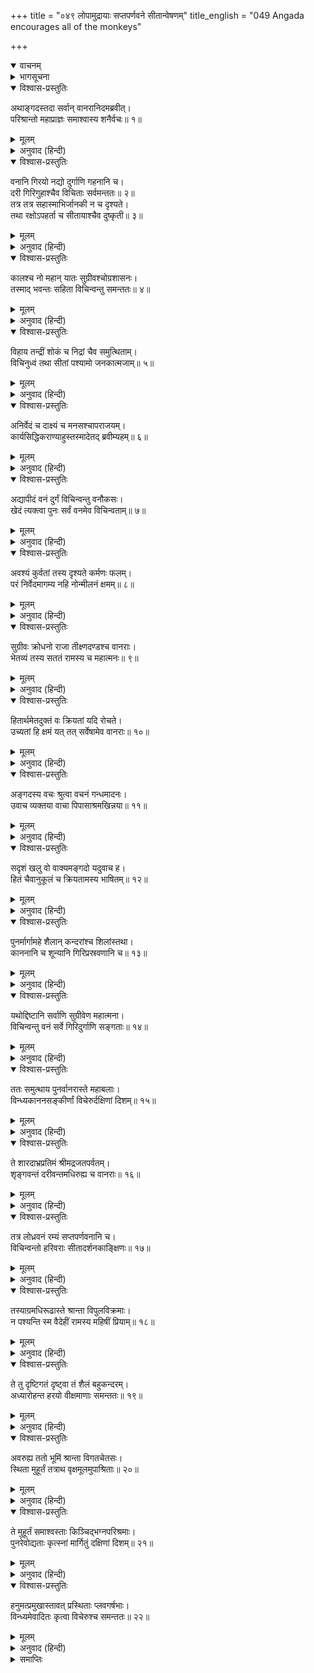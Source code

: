 +++
title = "०४९ लोपामुद्रायाः सप्तपर्णवने सीतान्वेषणम्"
title_english = "049 Angada encourages all of the monkeys"

+++
<details open><summary>वाचनम्</summary>
<div caption="श्रीराम-हरिसीताराममूर्ति-घनपाठिभ्यां वचनम्" class="audioEmbed" src="https://archive.org/download/Ramayana-recitation-Sriram-harisItArAmamUrti-Ghanapaati-v2/Kanda_4/Kanda_4_KSK-049-Lodhra_Saptha_Parna_Vanaanveshana.mp3"></div>
</details>

<details><summary>भागसूचना</summary>

49. अङ्गद और गन्धमादनके आश्वासन देनेपर वानरोंका पुनःउत्साहपूर्वक अन्वेषण-कार्यमें प्रवृत्त होना
</details>

<details open><summary>विश्वास-प्रस्तुतिः</summary>

अथाङ्गदस्तदा सर्वान् वानरानिदमब्रवीत्।  
परिश्रान्तो महाप्राज्ञः समाश्वास्य शनैर्वचः॥ १॥
</details>

<details><summary>मूलम्</summary>

अथाङ्गदस्तदा सर्वान् वानरानिदमब्रवीत्।  
परिश्रान्तो महाप्राज्ञः समाश्वास्य शनैर्वचः॥ १॥
</details>

<details><summary>अनुवाद (हिन्दी)</summary>

तदनन्तर परिश्रमसे थके हुए महाबुद्धिमान् अङ्गद सम्पूर्ण वानरोंको आश्वासन देकर धीरे-धीरे इस प्रकार कहने लगे—॥ १॥
</details>

<details open><summary>विश्वास-प्रस्तुतिः</summary>

वनानि गिरयो नद्यो दुर्गाणि गहनानि च।  
दरी गिरिगुहाश्चैव विचिताः सर्वमन्ततः॥ २॥  
तत्र तत्र सहास्माभिर्जानकी न च दृश्यते।  
तथा रक्षोऽपहर्ता च सीतायाश्चैव दुष्कृती॥ ३॥
</details>

<details><summary>मूलम्</summary>

वनानि गिरयो नद्यो दुर्गाणि गहनानि च।  
दरी गिरिगुहाश्चैव विचिताः सर्वमन्ततः॥ २॥  
तत्र तत्र सहास्माभिर्जानकी न च दृश्यते।  
तथा रक्षोऽपहर्ता च सीतायाश्चैव दुष्कृती॥ ३॥
</details>

<details><summary>अनुवाद (हिन्दी)</summary>

‘हमलोगोंने वन, पर्वत, नदियाँ, दुर्गम स्थान, घने जंगल, कन्दरा और गुफाएँ भीतर प्रवेश करके अच्छी तरह देख डालीं; परंतु उन स्थानोंमें हमें न तो जानकीके दर्शन हुए और न उनका अपहरण करनेवाला वह पापी राक्षस ही मिला॥ २-३॥
</details>

<details open><summary>विश्वास-प्रस्तुतिः</summary>

कालश्च नो महान् यातः सुग्रीवश्चोग्रशासनः।  
तस्माद् भवन्तः सहिता विचिन्वन्तु समन्ततः॥ ४॥
</details>

<details><summary>मूलम्</summary>

कालश्च नो महान् यातः सुग्रीवश्चोग्रशासनः।  
तस्माद् भवन्तः सहिता विचिन्वन्तु समन्ततः॥ ४॥
</details>

<details><summary>अनुवाद (हिन्दी)</summary>

‘हमारा समय भी बहुत बीत गया। राजा सुग्रीवका शासन बड़ा भयंकर है। अतः आपलोग मिलकर पुनः सब ओर सीताकी खोज आरम्भ करें॥ ४॥
</details>

<details open><summary>विश्वास-प्रस्तुतिः</summary>

विहाय तन्द्रीं शोकं च निद्रां चैव समुत्थिताम्।  
विचिनुध्वं तथा सीतां पश्यामो जनकात्मजाम्॥ ५॥
</details>

<details><summary>मूलम्</summary>

विहाय तन्द्रीं शोकं च निद्रां चैव समुत्थिताम्।  
विचिनुध्वं तथा सीतां पश्यामो जनकात्मजाम्॥ ५॥
</details>

<details><summary>अनुवाद (हिन्दी)</summary>

‘आलस्य, शोक और आयी हुई निद्राका परित्याग करके इस प्रकार ढूँढ़ें, जिससे हमें जनककुमारी सीताका दर्शन हो सके॥ ५॥
</details>

<details open><summary>विश्वास-प्रस्तुतिः</summary>

अनिर्वेदं च दाक्ष्यं च मनसश्चापराजयम्।  
कार्यसिद्धिकराण्याहुस्तस्मादेतद् ब्रवीम्यहम्॥ ६॥
</details>

<details><summary>मूलम्</summary>

अनिर्वेदं च दाक्ष्यं च मनसश्चापराजयम्।  
कार्यसिद्धिकराण्याहुस्तस्मादेतद् ब्रवीम्यहम्॥ ६॥
</details>

<details><summary>अनुवाद (हिन्दी)</summary>

‘उत्साह, सामर्थ्य और मनमें हिम्मत न हारना—ये कार्यकी सिद्धि करानेवाले सद‍्गुण कहे गये हैं; इसीलिये मैं आपलोगोंसे यह बात कह रहा हूँ॥ ६॥
</details>

<details open><summary>विश्वास-प्रस्तुतिः</summary>

अद्यापीदं वनं दुर्गं विचिन्वन्तु वनौकसः।  
खेदं त्यक्त्वा पुनः सर्वं वनमेव विचिन्वताम्॥ ७॥
</details>

<details><summary>मूलम्</summary>

अद्यापीदं वनं दुर्गं विचिन्वन्तु वनौकसः।  
खेदं त्यक्त्वा पुनः सर्वं वनमेव विचिन्वताम्॥ ७॥
</details>

<details><summary>अनुवाद (हिन्दी)</summary>

‘आज भी सारे वानर खेद छोड़कर इस दुर्गम वनमें खोज आरम्भ करें और सारे वनको ही छान डालें॥ ७॥
</details>

<details open><summary>विश्वास-प्रस्तुतिः</summary>

अवश्यं कुर्वतां तस्य दृश्यते कर्मणः फलम्।  
परं निर्वेदमागम्य नहि नोन्मीलनं क्षमम्॥ ८॥
</details>

<details><summary>मूलम्</summary>

अवश्यं कुर्वतां तस्य दृश्यते कर्मणः फलम्।  
परं निर्वेदमागम्य नहि नोन्मीलनं क्षमम्॥ ८॥
</details>

<details><summary>अनुवाद (हिन्दी)</summary>

‘कर्ममें लगे रहनेवाले लोगोंको उस कर्मका फल अवश्य होता दिखायी देता है; अतः अत्यन्त खिन्न होकर उद्योगको छोड़ बैठना कदापि उचित नहीं है॥
</details>

<details open><summary>विश्वास-प्रस्तुतिः</summary>

सुग्रीवः क्रोधनो राजा तीक्ष्णदण्डश्च वानराः।  
भेतव्यं तस्य सततं रामस्य च महात्मनः॥ ९॥
</details>

<details><summary>मूलम्</summary>

सुग्रीवः क्रोधनो राजा तीक्ष्णदण्डश्च वानराः।  
भेतव्यं तस्य सततं रामस्य च महात्मनः॥ ९॥
</details>

<details><summary>अनुवाद (हिन्दी)</summary>

‘सुग्रीव क्रोधी राजा हैं। उनका दण्ड भी बड़ा कठोर होता है। वानरो! उनसे तथा महात्मा श्रीरामसे आपलोगोंको सदा डरते रहना चाहिये॥ ९॥
</details>

<details open><summary>विश्वास-प्रस्तुतिः</summary>

हितार्थमेतदुक्तं वः क्रियतां यदि रोचते।  
उच्यतां हि क्षमं यत् तत् सर्वेषामेव वानराः॥ १०॥
</details>

<details><summary>मूलम्</summary>

हितार्थमेतदुक्तं वः क्रियतां यदि रोचते।  
उच्यतां हि क्षमं यत् तत् सर्वेषामेव वानराः॥ १०॥
</details>

<details><summary>अनुवाद (हिन्दी)</summary>

‘आपलोगोंकी भलाईके लिये ही मैंने ये बातें कही हैं। यदि अच्छी लगें तो आप इन्हें स्वीकार करें। अथवा वानरो! जो सबके लिये उचित हो, वह कार्य आप ही लोग बतावें’॥ १०॥
</details>

<details open><summary>विश्वास-प्रस्तुतिः</summary>

अङ्गदस्य वचः श्रुत्वा वचनं गन्धमादनः।  
उवाच व्यक्तया वाचा पिपासाश्रमखिन्नया॥ ११॥
</details>

<details><summary>मूलम्</summary>

अङ्गदस्य वचः श्रुत्वा वचनं गन्धमादनः।  
उवाच व्यक्तया वाचा पिपासाश्रमखिन्नया॥ ११॥
</details>

<details><summary>अनुवाद (हिन्दी)</summary>

अङ्गदकी यह बात सुनकर गन्धमादनने प्यास और थकावटसे शिथिल हुई स्पष्ट वाणीमें कहा—॥ ११॥
</details>

<details open><summary>विश्वास-प्रस्तुतिः</summary>

सदृशं खलु वो वाक्यमङ्गदो यदुवाच ह।  
हितं चैवानुकूलं च क्रियतामस्य भाषितम्॥ १२॥
</details>

<details><summary>मूलम्</summary>

सदृशं खलु वो वाक्यमङ्गदो यदुवाच ह।  
हितं चैवानुकूलं च क्रियतामस्य भाषितम्॥ १२॥
</details>

<details><summary>अनुवाद (हिन्दी)</summary>

‘वानरो! युवराज अङ्गदने जो बात कही है, वह आपलोगोंके योग्य, हितकर और अनुकूल है; अतः सब लोग इनके कथनानुसार कार्य करें॥ १२॥
</details>

<details open><summary>विश्वास-प्रस्तुतिः</summary>

पुनर्मार्गामहे शैलान् कन्दरांश्च शिलांस्तथा।  
काननानि च शून्यानि गिरिप्रस्रवणानि च॥ १३॥
</details>

<details><summary>मूलम्</summary>

पुनर्मार्गामहे शैलान् कन्दरांश्च शिलांस्तथा।  
काननानि च शून्यानि गिरिप्रस्रवणानि च॥ १३॥
</details>

<details><summary>अनुवाद (हिन्दी)</summary>

‘हमलोग पुनः पर्वतों, कन्दराओं, शिलाओं, निर्जन वनों और पर्वतीय झरनोंकी खोज करें॥ १३॥
</details>

<details open><summary>विश्वास-प्रस्तुतिः</summary>

यथोद्दिष्टानि सर्वाणि सुग्रीवेण महात्मना।  
विचिन्वन्तु वनं सर्वे गिरिदुर्गाणि सङ्गताः॥ १४॥
</details>

<details><summary>मूलम्</summary>

यथोद्दिष्टानि सर्वाणि सुग्रीवेण महात्मना।  
विचिन्वन्तु वनं सर्वे गिरिदुर्गाणि सङ्गताः॥ १४॥
</details>

<details><summary>अनुवाद (हिन्दी)</summary>

‘महात्मा सुग्रीवने जिन स्थानोंकी चर्चा की थी, उन सबमें वन और पर्वतीय दुर्गम प्रदेशोंमें सब वानर एक साथ होकर खोज आरम्भ करें’॥ १४॥
</details>

<details open><summary>विश्वास-प्रस्तुतिः</summary>

ततः समुत्थाय पुनर्वानरास्ते महाबलाः।  
विन्ध्यकाननसङ्कीर्णां विचेरुर्दक्षिणां दिशम्॥ १५॥
</details>

<details><summary>मूलम्</summary>

ततः समुत्थाय पुनर्वानरास्ते महाबलाः।  
विन्ध्यकाननसङ्कीर्णां विचेरुर्दक्षिणां दिशम्॥ १५॥
</details>

<details><summary>अनुवाद (हिन्दी)</summary>

यह सुनकर वे महाबली वानर उठकर खड़े हो गये और विन्ध्य पर्वतके काननोंसे व्याप्त दक्षिण दिशामें विचरने लगे॥ १५॥
</details>

<details open><summary>विश्वास-प्रस्तुतिः</summary>

ते शारदाभ्रप्रतिमं श्रीमद्रजतपर्वतम्।  
शृङ्गवन्तं दरीवन्तमधिरुह्य च वानराः॥ १६॥
</details>

<details><summary>मूलम्</summary>

ते शारदाभ्रप्रतिमं श्रीमद्रजतपर्वतम्।  
शृङ्गवन्तं दरीवन्तमधिरुह्य च वानराः॥ १६॥
</details>

<details><summary>अनुवाद (हिन्दी)</summary>

सामने शरद्-ऋतुके बादलोंके समान शोभाशाली रजत पर्वत दिखायी दिया, जिसमें अनेक शिखर और कन्दराएँ थीं। वे सब वानर उसपर चढ़कर खोजने लगे॥ १६॥
</details>

<details open><summary>विश्वास-प्रस्तुतिः</summary>

तत्र लोध्रवनं रम्यं सप्तपर्णवनानि च।  
विचिन्वन्तो हरिवराः सीतादर्शनकाङ्क्षिणः॥ १७॥
</details>

<details><summary>मूलम्</summary>

तत्र लोध्रवनं रम्यं सप्तपर्णवनानि च।  
विचिन्वन्तो हरिवराः सीतादर्शनकाङ्क्षिणः॥ १७॥
</details>

<details><summary>अनुवाद (हिन्दी)</summary>

सीताके दर्शनकी इच्छा रखनेवाले वे सभी श्रेष्ठ वानर वहाँके रमणीय लोध्रवनमें और सप्तपर्ण (छितवन) के जंगलोंमें उनकी खोज करने लगे॥ १७॥
</details>

<details open><summary>विश्वास-प्रस्तुतिः</summary>

तस्याग्रमधिरूढास्ते श्रान्ता विपुलविक्रमाः।  
न पश्यन्ति स्म वैदेहीं रामस्य महिषीं प्रियाम्॥ १८॥
</details>

<details><summary>मूलम्</summary>

तस्याग्रमधिरूढास्ते श्रान्ता विपुलविक्रमाः।  
न पश्यन्ति स्म वैदेहीं रामस्य महिषीं प्रियाम्॥ १८॥
</details>

<details><summary>अनुवाद (हिन्दी)</summary>

उस पर्वतके शिखरपर चढ़े हुए वे महापराक्रमी वानर ढूँढ़ते-ढूँढ़ते थक गये, परंतु श्रीरामचन्द्रजीकी प्यारी रानी सीताका दर्शन न पा सके॥ १८॥
</details>

<details open><summary>विश्वास-प्रस्तुतिः</summary>

ते तु दृष्टिगतं दृष्ट्वा तं शैलं बहुकन्दरम्।  
अध्यारोहन्त हरयो वीक्षमाणाः समन्ततः॥ १९॥
</details>

<details><summary>मूलम्</summary>

ते तु दृष्टिगतं दृष्ट्वा तं शैलं बहुकन्दरम्।  
अध्यारोहन्त हरयो वीक्षमाणाः समन्ततः॥ १९॥
</details>

<details><summary>अनुवाद (हिन्दी)</summary>

अनेक कन्दराओंवाले उस पर्वतका अच्छी तरह निरीक्षण करके सब ओर दृष्टिपात करनेवाले वे वानर उससे नीचे उतर गये॥ १९॥
</details>

<details open><summary>विश्वास-प्रस्तुतिः</summary>

अवरुह्य ततो भूमिं श्रान्ता विगतचेतसः।  
स्थिता मुहूर्तं तत्राथ वृक्षमूलमुपाश्रिताः॥ २०॥
</details>

<details><summary>मूलम्</summary>

अवरुह्य ततो भूमिं श्रान्ता विगतचेतसः।  
स्थिता मुहूर्तं तत्राथ वृक्षमूलमुपाश्रिताः॥ २०॥
</details>

<details><summary>अनुवाद (हिन्दी)</summary>

पृथ्वीपर उतरकर अधिक थक जानेके कारण अचेत हुए वे सभी वानर वहाँ एक वृक्षके नीचे गये और दो घड़ीतक वहाँ बैठे रहे॥ २०॥
</details>

<details open><summary>विश्वास-प्रस्तुतिः</summary>

ते मुहूर्तं समाश्वस्ताः किञ्चिद्भग्नपरिश्रमाः।  
पुनरेवोद्यताः कृत्स्नां मार्गितुं दक्षिणां दिशम्॥ २१॥
</details>

<details><summary>मूलम्</summary>

ते मुहूर्तं समाश्वस्ताः किञ्चिद्भग्नपरिश्रमाः।  
पुनरेवोद्यताः कृत्स्नां मार्गितुं दक्षिणां दिशम्॥ २१॥
</details>

<details><summary>अनुवाद (हिन्दी)</summary>

एक मुहूर्ततक सुस्ता लेनेपर जब उनकी थकावट कुछ कम हो गयी तब वे पुनः सम्पूर्ण दक्षिण दिशामें खोजके लिये उद्यत हो गये॥ २१॥
</details>

<details open><summary>विश्वास-प्रस्तुतिः</summary>

हनुमत्प्रमुखास्तावत् प्रस्थिताः प्लवगर्षभाः।  
विन्ध्यमेवादितः कृत्वा विचेरुश्च समन्ततः॥ २२॥
</details>

<details><summary>मूलम्</summary>

हनुमत्प्रमुखास्तावत् प्रस्थिताः प्लवगर्षभाः।  
विन्ध्यमेवादितः कृत्वा विचेरुश्च समन्ततः॥ २२॥
</details>

<details><summary>अनुवाद (हिन्दी)</summary>

हनुमान् आदि सभी श्रेष्ठ वानर सीताके अन्वेषणके लिये प्रस्थित हो पहले विन्ध्य पर्वतके ही चारों ओर विचरने लगे॥ २२॥
</details>

<details><summary>समाप्तिः</summary>

इत्यार्षे श्रीमद्रामायणे वाल्मीकीये आदिकाव्ये किष्किन्धाकाण्डे एकोनपञ्चाशः सर्गः॥ ४९॥  
इस प्रकार श्रीवाल्मीकिनिर्मित आर्षरामायण आदिकाव्यके किष्किन्धाकाण्डमें उनचासवाँ सर्ग पूरा हुआ॥ ४९॥
</details>

